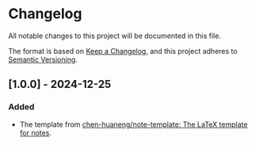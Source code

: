 # Changelog

All notable changes to this project will be documented in this file.

The format is based on [Keep a Changelog](https://keepachangelog.com/en/1.1.0/), and this project adheres to [Semantic Versioning](https://semver.org/spec/v2.0.0.html).



## [1.0.0] - 2024-12-25

### Added

- The template from [chen-huaneng/note-template: The LaTeX template for notes](https://github.com/chen-huaneng/note-template).
